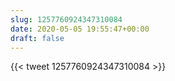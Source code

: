```yaml
---
slug: 1257760924347310084
date: 2020-05-05 19:55:47+00:00
draft: false
---
```


{{< tweet 1257760924347310084 >}}
